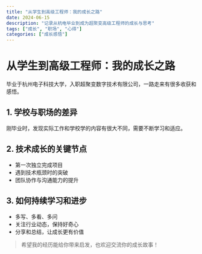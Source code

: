 ```yaml
---
title: "从学生到高级工程师：我的成长之路"
date: 2024-06-15
description: "记录从杭电毕业到成为超聚变高级工程师的成长与思考"
tags: ["成长", "职场", "心得"]
categories: ["成长感悟"]
---
```


# 从学生到高级工程师：我的成长之路

毕业于杭州电子科技大学，入职超聚变数字技术有限公司，一路走来有很多收获和感悟。

## 1. 学校与职场的差异

刚毕业时，发现实际工作和学校学的内容有很大不同，需要不断学习和适应。

## 2. 技术成长的关键节点

- 第一次独立完成项目
- 遇到技术瓶颈时的突破
- 团队协作与沟通能力的提升

## 3. 如何持续学习和进步

- 多写、多看、多问
- 关注行业动态，保持好奇心
- 分享和总结，让成长更有价值

> 希望我的经历能给你带来启发，也欢迎交流你的成长故事！ 